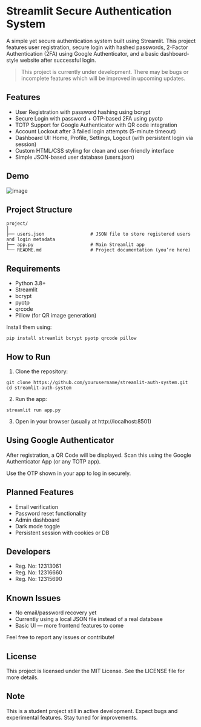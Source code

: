 # Streamlit Secure Authentication System

A simple yet secure authentication system built using Streamlit. This project features user registration, secure login with hashed passwords, 2-Factor Authentication (2FA) using Google Authenticator, and a basic dashboard-style website after successful login.

> This project is currently under development. There may be bugs or incomplete features which will be improved in upcoming updates.

## Features

- User Registration with password hashing using bcrypt
- Secure Login with password + OTP-based 2FA using pyotp
- TOTP Support for Google Authenticator with QR code integration
- Account Lockout after 3 failed login attempts (5-minute timeout)
- Dashboard UI: Home, Profile, Settings, Logout (with persistent login via session)
- Custom HTML/CSS styling for clean and user-friendly interface
- Simple JSON-based user database (users.json)

## Demo

![image](https://github.com/user-attachments/assets/339da506-01c4-4181-9cc6-8a245ebc46a4)


## Project Structure

```
project/
│
├── users.json                 # JSON file to store registered users and login metadata
├── app.py                     # Main Streamlit app
└── README.md                  # Project documentation (you’re here)
```

## Requirements

- Python 3.8+
- Streamlit
- bcrypt
- pyotp
- qrcode
- Pillow (for QR image generation)

Install them using:

```
pip install streamlit bcrypt pyotp qrcode pillow
```

## How to Run

1. Clone the repository:

```
git clone https://github.com/yourusername/streamlit-auth-system.git
cd streamlit-auth-system
```

2. Run the app:

```
streamlit run app.py
```

3. Open in your browser (usually at http://localhost:8501)

## Using Google Authenticator

After registration, a QR Code will be displayed. Scan this using the Google Authenticator App (or any TOTP app).

Use the OTP shown in your app to log in securely.

## Planned Features

- Email verification
- Password reset functionality
- Admin dashboard
- Dark mode toggle
- Persistent session with cookies or DB

## Developers

- Reg. No: 12313061  
- Reg. No: 12316660  
- Reg. No: 12315690

## Known Issues

- No email/password recovery yet
- Currently using a local JSON file instead of a real database
- Basic UI — more frontend features to come

Feel free to report any issues or contribute!

## License

This project is licensed under the MIT License. See the LICENSE file for more details.

## Note

This is a student project still in active development. Expect bugs and experimental features. Stay tuned for improvements.
